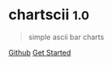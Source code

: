 # chartscii <small>1.0</small>

> simple ascii bar charts

[Github](https://github.com/tool3/chartscii)
[Get Started](/#chartscii)